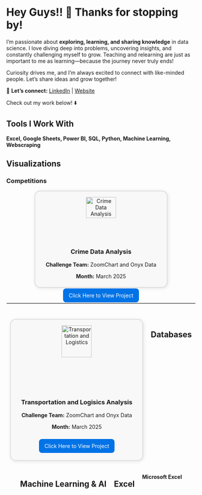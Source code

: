 # **Hey Guys!!** 👋 Thanks for stopping by!  

I’m passionate about **exploring, learning, and sharing knowledge** in data science. I love diving deep into problems, uncovering insights, and constantly challenging myself to grow. Teaching and relearning are just as important to me as learning—because the journey never truly ends!  

Curiosity drives me, and I’m always excited to connect with like-minded people. Let’s share ideas and grow together!  

📌 **Let’s connect:**  [LinkedIn](https://www.linkedin.com/in/abhilashjoseofficial/) |  [Website](http://abhilashjose.com/)  

Check out my work below! ⬇️  

## **Tools I Work With**  

**Excel, Google Sheets, Power BI, SQL, Python, Machine Learning, Webscraping**  

## **Visualizations**  
 
### **Competitions**  

<div style="display: flex; gap: 20px; flex-wrap: wrap; justify-content: center;">
    <!-- Project 1 -->
    <div style="border: 2px solid #ddd; padding: 15px; border-radius: 15px; background: #f8f8f8; width: 320px; text-align: center; box-shadow: 2px 2px 10px rgba(0, 0, 0, 0.1);">
        <img src="https://raw.githubusercontent.com/Abhilash-Jose/files/refs/heads/main/Crime%20Data%20Analysis.jpg?token=GHSAT0AAAAAADBDLUYQLD2SZUNCQDBZZFZ4Z7GMHOQ" alt="Crime Data Analysis" style="width: 50%; height: auto; border-radius: 12px;">
        <h3>Crime Data Analysis</h3>
        <p><strong>Challenge Team:</strong> ZoomChart and Onyx Data</p>
        <p><strong>Month:</strong> March 2025</p>
        <a href="https://app.powerbi.com/view?r=eyJrIjoiMTQyYTNhYWUtNjQ2Yi00ZjhiLTg0YmItMWU2MDc1MDQ5MWFkIiwidCI6IjQ2NTRiNmYxLTBlNDctNDU3OS1hOGExLTAyZmU5ZDk0M2M3YiIsImMiOjl9" target="_blank" style="display: inline-block; padding: 10px 15px; background: #0073e6; color: white; text-decoration: none; border-radius: 8px; margin-top: 10px;">Click Here to View Project</a>
    </div>
 
<hr style="width: 100%; border: 1px solid #ddd; margin: 20px 0;">
 
<div style="display: flex; gap: 20px; flex-wrap: wrap; justify-content: center;">
    <!-- Project 1 -->
    <div style="border: 2px solid #ddd; padding: 15px; border-radius: 15px; background: #f8f8f8; width: 320px; text-align: center; box-shadow: 2px 2px 10px rgba(0, 0, 0, 0.1);">
        <img src="https://raw.githubusercontent.com/Abhilash-Jose/files/refs/heads/main/Transportation%20Logistics%20Tracking.jpg?token=GHSAT0AAAAAADBDLUYRAMOQXIJRUR562PU6Z7GMIKQ" alt="Transportation and Logistics" style="width: 50%; height: auto; border-radius: 12px;">
        <h3>Transportation and Logisics Analysis</h3>
        <p><strong>Challenge Team:</strong> ZoomChart and Onyx Data</p>
        <p><strong>Month:</strong> March 2025</p>
        <a href="https://app.powerbi.com/view?r=eyJrIjoiNDk0NTJlZjktMzYxNy00NDQzLWFmMjYtMDc2ZWZjNzM5ZWIwIiwidCI6IjQ2NTRiNmYxLTBlNDctNDU3OS1hOGExLTAyZmU5ZDk0M2M3YiIsImMiOjl9" target="_blank" style="display: inline-block; padding: 10px 15px; background: #0073e6; color: white; text-decoration: none; border-radius: 8px; margin-top: 10px;">Click Here to View Project</a>
    </div>
    

## **Databases**  

## **Machine Learning & AI**  

## **Excel**  

**Microsoft Excel**  
